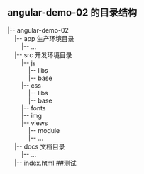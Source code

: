## angular-demo-02 的目录结构

|-- angular-demo-02<br/>
&nbsp;&nbsp;&nbsp;&nbsp;|-- app 生产环境目录<br/>
&nbsp;&nbsp;&nbsp;&nbsp;&nbsp;&nbsp;&nbsp;&nbsp;|-- ...<br/>
&nbsp;&nbsp;&nbsp;&nbsp;|-- src 开发环境目录<br/>
&nbsp;&nbsp;&nbsp;&nbsp;&nbsp;&nbsp;&nbsp;&nbsp;|-- js<br/>
&nbsp;&nbsp;&nbsp;&nbsp;&nbsp;&nbsp;&nbsp;&nbsp;&nbsp;&nbsp;&nbsp;&nbsp;|-- libs<br/>
&nbsp;&nbsp;&nbsp;&nbsp;&nbsp;&nbsp;&nbsp;&nbsp;&nbsp;&nbsp;&nbsp;&nbsp;|-- base<br/>
&nbsp;&nbsp;&nbsp;&nbsp;&nbsp;&nbsp;&nbsp;&nbsp;|-- css<br/>
&nbsp;&nbsp;&nbsp;&nbsp;&nbsp;&nbsp;&nbsp;&nbsp;&nbsp;&nbsp;&nbsp;&nbsp;|-- libs<br/>
&nbsp;&nbsp;&nbsp;&nbsp;&nbsp;&nbsp;&nbsp;&nbsp;&nbsp;&nbsp;&nbsp;&nbsp;|-- base<br/>
&nbsp;&nbsp;&nbsp;&nbsp;&nbsp;&nbsp;&nbsp;&nbsp;|-- fonts<br/>
&nbsp;&nbsp;&nbsp;&nbsp;&nbsp;&nbsp;&nbsp;&nbsp;|-- img<br/>
&nbsp;&nbsp;&nbsp;&nbsp;&nbsp;&nbsp;&nbsp;&nbsp;|-- views<br/>
&nbsp;&nbsp;&nbsp;&nbsp;&nbsp;&nbsp;&nbsp;&nbsp;&nbsp;&nbsp;&nbsp;&nbsp;|-- module<br/>
&nbsp;&nbsp;&nbsp;&nbsp;&nbsp;&nbsp;&nbsp;&nbsp;&nbsp;&nbsp;&nbsp;&nbsp;|-- ...<br/>
&nbsp;&nbsp;&nbsp;&nbsp;|-- docs 文档目录<br/>
&nbsp;&nbsp;&nbsp;&nbsp;&nbsp;&nbsp;&nbsp;&nbsp;|-- ...<br/>
&nbsp;&nbsp;&nbsp;&nbsp;|-- index.html
##测试
    
